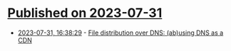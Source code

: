 # [Published on 2023-07-31](index.md)

* [2023-07-31, 16:38:29](https://lobste.rs/s/5c1dl1/file_distribution_over_dns_ab_using_dns_as) - [File distribution over DNS: (ab)using DNS as a CDN](https://eighty-twenty.org/2023/07/31/dns-as-a-cdn)
